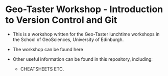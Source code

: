 # Geo-Taster Workshop - Introduction to Version Control and Git

* This is a workshop written for the Geo-Taster lunchtime workshops in the School of GeoSciences, University of Edinburgh.

* The workshop can be found here <LINK>

* Other useful information can be found in this repository, including:
	* CHEATSHEETS ETC. 
